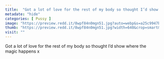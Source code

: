 ```yaml
---
title:  "Got a lot of love for the rest of my body so thought I’d show where the magic happens x"
metadate: "hide"
categories: [ Pussy ]
image: "https://preview.redd.it/8wpf84n0mgn51.jpg?auto=webp&s=a25c9947b9b360ce6bada853b0863113e75d4c7e"
thumb: "https://preview.redd.it/8wpf84n0mgn51.jpg?width=640&crop=smart&auto=webp&s=6a56b64e230fcbde16f6d334d5e4c6cbc7ef5aaa"
visit: ""
---
```

Got a lot of love for the rest of my body so thought I’d show where the magic happens x
